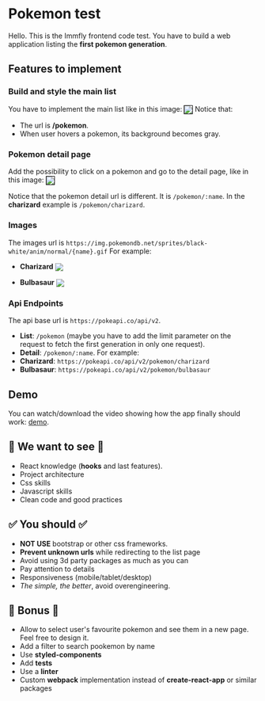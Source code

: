 # Pokemon test
Hello. This is the Immfly frontend code test. You have to build a web
application listing the **first pokemon generation**.
## Features to implement
### Build and style the main list
You have to implement the main list like in this image:
<img align="center" src="https://imgur.com/HNu1wmq.png" style="border: 1px
solid black" />
Notice that:
* The url is **/pokemon**.
* When user hovers a pokemon, its background becomes gray.
### Pokemon detail page
Add the possibility to click on a pokemon and go to the detail page, like
in this image:
<img align="center" src="https://imgur.com/1Mbh6mK.png" style="border: 1px
solid black" />

Notice that the pokemon detail url is different. It is ``/pokemon/:name``.
In the **charizard** example is ``/pokemon/charizard``.
### Images
The images url is
``https://img.pokemondb.net/sprites/black-white/anim/normal/{name}.gif``
For example:
* **Charizard**
<img align="center"
src="https://img.pokemondb.net/sprites/black-white/anim/normal/charizard.g
if"/>

* **Bulbasaur** <img align="center"
src="https://img.pokemondb.net/sprites/black-white/anim/normal/bulbasaur.g
if" />

### Api Endpoints
The api base url is ``https://pokeapi.co/api/v2``.
* **List**: ``/pokemon`` (maybe you have to add the limit parameter on the
request to fetch the first generation in only one request).
* **Detail**: ``/pokemon/:name``.
For example:
* **Charizard**: ``https://pokeapi.co/api/v2/pokemon/charizard``
* **Bulbasaur**: ``https://pokeapi.co/api/v2/pokemon/bulbasaur``
## Demo

You can watch/download the video showing how the app finally should work:
<a
href="https://mega.nz/file/2JNVlIzb#kmmubCQEUQV0RgZ9dExTC64P_9eDNBPE8zgNNS
-b0do" target="_blank">demo</a>.

## 🧐 We want to see 🧐
- React knowledge (**hooks** and last features).
- Project architecture
- Css skills
- Javascript skills
- Clean code and good practices
## ✅ You should ✅
- **NOT USE** bootstrap or other css frameworks.
- **Prevent unknown urls** while redirecting to the list page
- Avoid using 3d party packages as much as you can
- Pay attention to details
- Responsiveness (mobile/tablet/desktop)
- *The simple, the better*, avoid overengineering.
## 🌟 Bonus 🌟
- Allow to select user's favourite pokemon and see them in a new page.
Feel free to design it.
- Add a filter to search pookemon by name
- Use **styled-components**
- Add **tests**
- Use a **linter**
- Custom **webpack** implementation instead of **create-react-app** or
similar packages
